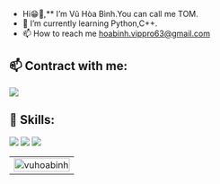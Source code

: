 - Hi😁👋,** I’m Vũ Hòa Bình.You can call me TOM.
- 🌱 I’m currently learning Python,C++.
- 📫 How to reach me hoabinh.vippro63@gmail.com

## 📫 Contract with me:
<p align="left">
  <a href="(https://www.facebook.com/Btomsenior10x/)" alt="Facebook">
    <img src="https://img.icons8.com/color/48/undefined/facebook-new.png"/>
  </a>
</p>

## 🌱 Skills:
<p align="left">
  <img src="https://img.icons8.com/fluency-systems-filled/48/undefined/circled-c.png"/>
  <img src="https://img.icons8.com/ios-filled/50/undefined/c-plus-plus-logo.png"/>
  <img src="https://img.icons8.com/color/48/undefined/python--v1.png"/>
</p>

<table style="width:100%;">
  <tr>
    <td>
      <img src="https://github-readme-stats.vercel.app/api?username=vuhoabinh&theme=city_lights&text_color=179fa3&show_icons=true&count_private=true&include_all_commits=true&custom_title=VuHoaBinh's%20Github%20Stats" alt="vuhoabinh" width="100%"/>
  </td>
  </tr>
</table>
    

<!---
VuHoaBinh/VuHoaBinh is a ✨ special ✨ repository because its `README.md` (this file) appears on your GitHub profile.
You can click the Preview link to take a look at your changes.
--->
